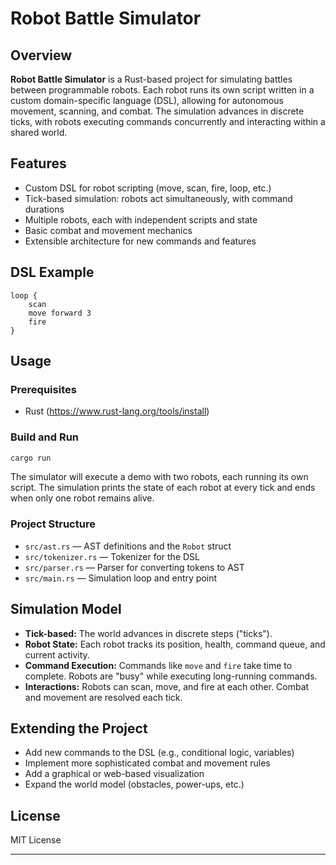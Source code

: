 # Robot Battle Simulator

## Overview

**Robot Battle Simulator** is a Rust-based project for simulating battles between programmable robots. Each robot runs its own script written in a custom domain-specific language (DSL), allowing for autonomous movement, scanning, and combat. The simulation advances in discrete ticks, with robots executing commands concurrently and interacting within a shared world.

## Features

- Custom DSL for robot scripting (move, scan, fire, loop, etc.)
- Tick-based simulation: robots act simultaneously, with command durations
- Multiple robots, each with independent scripts and state
- Basic combat and movement mechanics
- Extensible architecture for new commands and features

## DSL Example

```text
loop {
    scan
    move forward 3
    fire
}
```

## Usage

### Prerequisites

- Rust (https://www.rust-lang.org/tools/install)

### Build and Run

```sh
cargo run
```

The simulator will execute a demo with two robots, each running its own script. The simulation prints the state of each robot at every tick and ends when only one robot remains alive.

### Project Structure

- `src/ast.rs` — AST definitions and the `Robot` struct
- `src/tokenizer.rs` — Tokenizer for the DSL
- `src/parser.rs` — Parser for converting tokens to AST
- `src/main.rs` — Simulation loop and entry point

## Simulation Model

- **Tick-based:** The world advances in discrete steps ("ticks").
- **Robot State:** Each robot tracks its position, health, command queue, and current activity.
- **Command Execution:** Commands like `move` and `fire` take time to complete. Robots are "busy" while executing long-running commands.
- **Interactions:** Robots can scan, move, and fire at each other. Combat and movement are resolved each tick.

## Extending the Project

- Add new commands to the DSL (e.g., conditional logic, variables)
- Implement more sophisticated combat and movement rules
- Add a graphical or web-based visualization
- Expand the world model (obstacles, power-ups, etc.)

## License

MIT License

---

